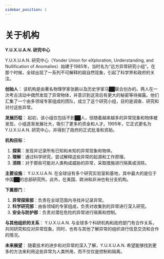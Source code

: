 ```yaml
---
sidebar_position: 1
---
```


# 关于机构

**Y.U.X.U.A.N. 研究中心**

Y.U.X.U.A.N. 研究中心（Yonder Union for eXploration, Understanding, and Nullification of Anomalies）始建于1985年，当时名为“远方异常研究小组”。在那个时候，全球出现了一系列不可解释的超自然现象，引起了科学界和政府的关注。

**创始人**： 该机构是由著名物理学家张鹏以及历史学家马██联合创办的。两人在一次考古活动中偶然发现了异常物体，并意识到这背后有更大的秘密等待揭露。他们汇集了一个由多领域专家组成的团队，成立了这个研究小组，目的是调查、研究和对付这些异常。

**发展历程**： 起初，该小组仅包括不到██人，但随着越来越多的异常现象和物体被发现，小组逐渐发展壮大，吸引了更多的资金和人才。1995年，它正式更名为Y.U.X.U.A.N. 研究中心，并得到了政府的正式批准和资助。

**机构目标**：
1. **探索**：发现并记录所有已知和未知的异常现象和物体。
2. **理解**：通过科学研究，尝试解释这些异常的起源和工作原理。
3. **消除**：对于那些可能对人类构成威胁的异常，采取措施进行隔离或消除。

**主要设施**： Y.U.X.U.A.N. 在全球设有多个研究实验室和基地，其中最大的是位于中国██的总部研究所。此外，在美国、欧洲和非洲也有分支机构。

**下属部门**：
1. **异常探索部**：负责在全球范围内寻找并记录异常。
2. **科学研究部**：由各领域的专家组成，负责对收集到的异常进行深入研究。
3. **安全与防护部**：负责对潜在危险的异常进行隔离和控制。

**与其他组织的关系**： Y.U.X.U.A.N. 与全球多个科研机构和政府部门有合作关系，共同研究和应对异常现象。同时，也有与其他了解异常的组织进行信息交流和合作的情况。

**未来展望**： 随着技术的进步和对异常的深入了解，Y.U.X.U.A.N. 希望能够找到更多的方法来利用这些异常为人类所用，而不仅仅是控制和隔离。

